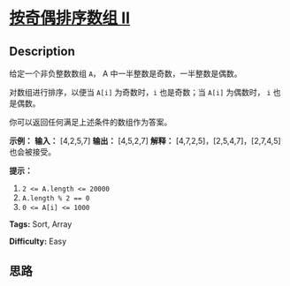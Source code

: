 # [按奇偶排序数组 II][title]

## Description

给定一个非负整数数组 `A`， A 中一半整数是奇数，一半整数是偶数。

对数组进行排序，以便当 `A[i]` 为奇数时，`i` 也是奇数；当 `A[i]` 为偶数时， `i` 也是偶数。

你可以返回任何满足上述条件的数组作为答案。



**示例：**
            **输入：** [4,2,5,7]    **输出：** [4,5,2,7]    **解释：** [4,7,2,5]，[2,5,4,7]，[2,7,4,5] 也会被接受。    



**提示：**

  1. `2 <= A.length <= 20000`
  2. `A.length % 2 == 0`
  3. `0 <= A[i] <= 1000`




**Tags:** Sort, Array

**Difficulty:** Easy

## 思路

[title]: https://leetcode-cn.com/problems/sort-array-by-parity-ii
